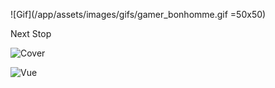 ![Gif](/app/assets/images/gifs/gamer_bonhomme.gif =50x50)

Next Stop

![Cover](/app/assets/images/cover.png)

![Vue](/app/assets/images/vue-éclatée.png)
